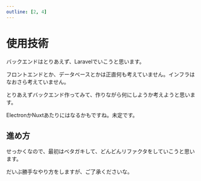 ```yaml
---
outline: [2, 4]
---
```


# 使用技術

バックエンドはとりあえず、Laravelでいこうと思います。

フロントエンドとか、データベースとかは正直何も考えていません。インフラはなおさら考えていません。

とりあえずバックエンド作ってみて、作りながら何にしようか考えようと思います。

ElectronかNuxtあたりにはなるかもですね。未定です。

## 進め方
せっかくなので、最初はベタガキして、どんどんリファクタをしていこうと思います。

だいぶ勝手なやり方をしますが、ご了承くださいな。